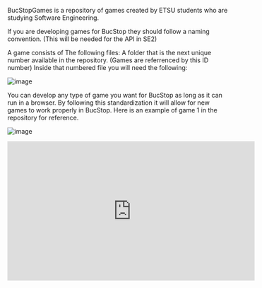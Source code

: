 BucStopGames is a repository of games created by ETSU students who are studying Software Engineering.

If you are developing games for BucStop they should follow a naming convention. (This will be needed for the API in SE2)

A game consists of The following files: 
A folder that is the next unique number available in the repository. (Games are referrenced by this ID number) Inside that numbered file you will need the following:

![image](https://github.com/ccrawford02/BucStopGames/assets/111920921/4a1610ca-890e-462c-9f47-28af4ccdfc93)

You can develop any type of game you want for BucStop as long as it can run in a browser. By following this standardization it 
will allow for new games to work properly in BucStop. Here is an example of game 1 in the repository for reference.

![image](https://github.com/ccrawford02/BucStopGames/assets/111920921/7cfcfe95-d65e-44ea-8f2e-16582f1d195a)

<iframe width="560" height="315" src="https://www.youtube.com/embed/ej8SatOj3V4?si=vkvO5qvekhSHlq4s" title="YouTube video player" frameborder="0" allow="accelerometer; autoplay; clipboard-write; encrypted-media; gyroscope; picture-in-picture; web-share" referrerpolicy="strict-origin-when-cross-origin" allowfullscreen></iframe>

